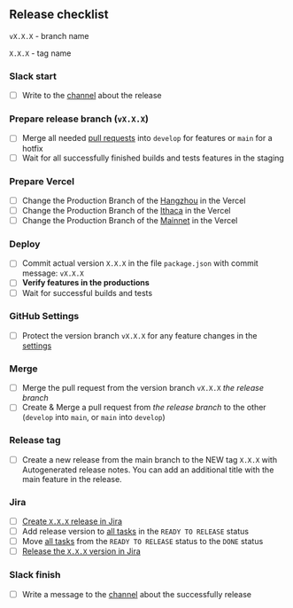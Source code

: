 ## Release checklist

`vX.X.X` - branch name

`X.X.X` - tag name

### Slack start
- [ ] Write to the [channel](https://madfishgroup.slack.com/archives/C02QJG18M7W) about the release

### Prepare release branch (`vX.X.X`)
- [ ] Merge all needed [pull requests](https://github.com/madfish-solutions/quipuswap-webapp-2/pulls) into `develop` for features or `main` for a hotfix
- [ ] Wait for all successfully finished builds and tests features in the staging

### Prepare Vercel
- [ ] Change the Production Branch of the [Hangzhou](https://vercel.com/quipuswap-v2-ui/qs-ui-hangzhou/settings/git) in the Vercel
- [ ] Change the Production Branch of the [Ithaca](https://vercel.com/quipuswap-v2-ui/qs-ui-ithaca/settings/git) in the Vercel
- [ ] Change the Production Branch of the [Mainnet](https://vercel.com/quipuswap-v2-ui/qs-ui/settings/git) in the Vercel

### Deploy
- [ ] Commit actual version `X.X.X` in the file `package.json` with commit message: `vX.X.X`
- [ ] **Verify features in the productions**
- [ ] Wait for successful builds and tests

### GitHub Settings
- [ ] Protect the version branch `vX.X.X` for any feature changes in the [settings](https://github.com/madfish-solutions/quipuswap-webapp-2/settings/branches)

### Merge
- [ ] Merge the pull request from the version branch `vX.X.X` _the release branch_
- [ ] Create & Merge a pull request from _the release branch_ to the other (`develop` into `main`, or `main` into `develop`)

### Release tag
- [ ] Create a new release from the main branch to the NEW tag `X.X.X` with Autogenerated release notes. You can add an additional title with the main feature in the release.

### Jira
- [ ] [Create `X.X.X` release in Jira](https://quipuswap.atlassian.net/projects/QUIPU?selectedItem=com.atlassian.jira.jira-projects-plugin:release-page)
- [ ] Add release version to [all tasks](https://quipuswap.atlassian.net/browse/QUIPU) in the `READY TO RELEASE` status
- [ ] Move [all tasks](https://quipuswap.atlassian.net/browse/QUIPU) from the `READY TO RELEASE` status to the `DONE` status
- [ ] [Release the `X.X.X` version in Jira](https://quipuswap.atlassian.net/projects/QUIPU?selectedItem=com.atlassian.jira.jira-projects-plugin:release-page)

### Slack finish
- [ ] Write a message to the [channel](https://madfishgroup.slack.com/archives/C02QJG18M7W) about the successfully release


